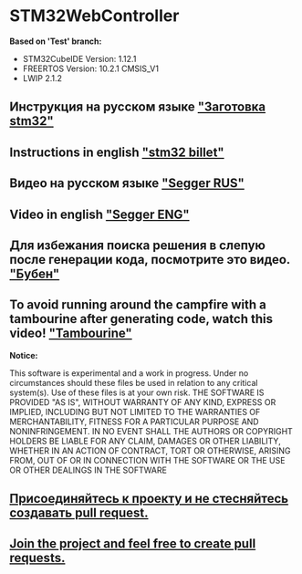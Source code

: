 # STM32WebController

**Based on 'Test' branch:**

* STM32CubeIDE Version: 1.12.1
* FREERTOS Version: 10.2.1 CMSIS_V1
* LWIP 2.1.2

## Инструкция на русском языке ["Заготовка stm32"]( https://youtu.be/JxwXzxJd2BU)
## Instructions in english ["stm32 billet"]( https://youtu.be/lx6RB74Y36U )

## Видео на русском языке ["Segger RUS"]( https://youtu.be/NSek_xzT6Cw)
## Video in english ["Segger ENG"]( https://youtu.be/sJGeLHSzgfM )

## Для избежания поиска решения в слепую после генерации кода, посмотрите это видео. ["Бубен"]( https://youtu.be/g2xZnmcszZo )
## To avoid running around the campfire with a tambourine after generating code, watch this video! ["Tambourine"]( https://youtu.be/g2xZnmcszZo )

**Notice:**

This software is experimental and a work in progress. Under no circumstances should these files be used in relation to any critical system(s). Use of these files is at your own risk.
THE SOFTWARE IS PROVIDED "AS IS", WITHOUT WARRANTY OF ANY KIND, EXPRESS OR IMPLIED, INCLUDING BUT NOT LIMITED TO THE WARRANTIES OF MERCHANTABILITY, FITNESS FOR A PARTICULAR PURPOSE AND NONINFRINGEMENT. IN NO EVENT SHALL THE AUTHORS OR COPYRIGHT HOLDERS BE LIABLE FOR ANY CLAIM, DAMAGES OR OTHER LIABILITY, WHETHER IN AN ACTION OF CONTRACT, TORT OR OTHERWISE, ARISING FROM, OUT OF OR IN CONNECTION WITH THE SOFTWARE OR THE USE OR OTHER DEALINGS IN THE SOFTWARE


## [Присоединяйтесь к проекту и не стесняйтесь создавать pull request.](https://docs.github.com/en/pull-requests/collaborating-with-pull-requests/proposing-changes-to-your-work-with-pull-requests/creating-a-pull-request")

## [Join the project and feel free to create pull requests.](https://docs.github.com/en/pull-requests/collaborating-with-pull-requests/proposing-changes-to-your-work-with-pull-requests/creating-a-pull-request")


